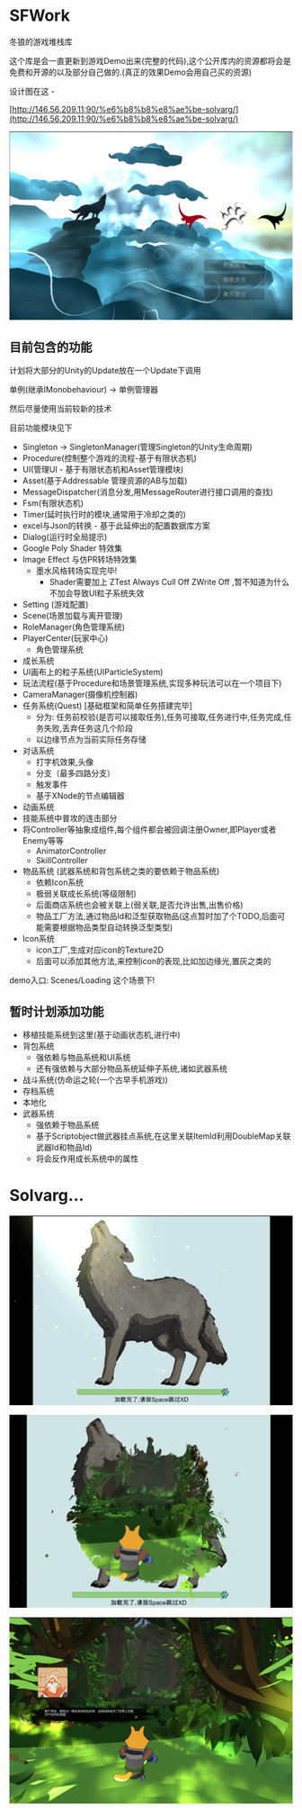# SFWork

冬狼的游戏堆栈库

这个库是会一直更新到游戏Demo出来(完整的代码),这个公开库内的资源都将会是免费和开源的以及部分自己做的.(真正的效果Demo会用自己买的资源)

设计图在这 - 

[http://146.56.209.11:90/%e6%b8%b8%e8%ae%be-solvarg/](http://146.56.209.11:90/%e6%b8%b8%e8%ae%be-solvarg/)

![](MenuDemo.jpg)

## 目前包含的功能

计划将大部分的Unity的Update放在一个Update下调用

单例(继承IMonobehaviour) -> 单例管理器

然后尽量使用当前较新的技术

目前功能模块见下

- Singleton -> SingletonManager(管理Singleton的Unity生命周期)
- Procedure(控制整个游戏的流程-基于有限状态机)
- UI(管理UI - 基于有限状态机和Asset管理模块)
- Asset(基于Addressable 管理资源的AB与加载)
- MessageDispatcher(消息分发,用MessageRouter进行接口调用的查找)
- Fsm(有限状态机)
- Timer(延时执行时的模块,通常用于冷却之类的)
- excel与Json的转换 - 基于此延伸出的配置数据库方案
- Dialog(运行时全局提示)
- Google Poly Shader 特效集
- Image Effect 与仿PR转场特效集
	- 墨水风格转场实现完毕!
		- Shader需要加上 ZTest Always Cull Off ZWrite Off ,暂不知道为什么不加会导致UI粒子系统失效
- Setting (游戏配置)
- Scene(场景加载与离开管理)
- RoleManager(角色管理系统)
- PlayerCenter(玩家中心)
	- 角色管理系统
- 成长系统
- UI画布上的粒子系统(UIParticleSystem)
- 玩法流程(基于Procedure和场景管理系统,实现多种玩法可以在一个项目下)
- CameraManager(摄像机控制器)
- 任务系统(Quest) [基础框架和简单任务搭建完毕]
	- 分为: 任务前校验(是否可以接取任务),任务可接取,任务进行中,任务完成,任务失败,丢弃任务这几个阶段
	- 以边缘节点为当前实际任务存储
- 对话系统
	- 打字机效果,头像
	- 分支（最多四路分支）
	- 触发事件
	- 基于XNode的节点编辑器
- 动画系统
- 技能系统中普攻的连击部分
- 将Controller等抽象成组件,每个组件都会被回调注册Owner,即Player或者Enemy等等
	- AnimatorController
	- SkillController
- 物品系统 (武器系统和背包系统之类的要依赖于物品系统)
	- 依赖Icon系统
	- 极弱关联成长系统(等级限制)
	- 后面商店系统也会被关联上(弱关联,是否允许出售,出售价格)
	- 物品工厂方法,通过物品Id和泛型获取物品(这点暂时加了个TODO,后面可能需要根据物品类型自动转换泛型类型)
- Icon系统
	- icon工厂,生成对应icon的Texture2D
	- 后面可以添加其他方法,来控制icon的表现,比如加边缘光,置灰之类的

demo入口: Scenes/Loading 这个场景下!


## 暂时计划添加功能

- 移植技能系统到这里(基于动画状态机,进行中)  
- 背包系统
	- 强依赖与物品系统和UI系统
	- 还有强依赖与大部分物品系统延伸子系统,诸如武器系统
- 战斗系统(仿命运之轮(一个古早手机游戏))
- 存档系统
- 本地化
- 武器系统
	- 强依赖于物品系统
	- 基于Scriptobject做武器挂点系统,在这里关联ItemId利用DoubleMap关联武器Id和物品Id)
	- 将会反作用成长系统中的属性


# Solvarg...
![](ProgressDemo.jpg)

![](InkDemo.png)

![](Dialogue.png)